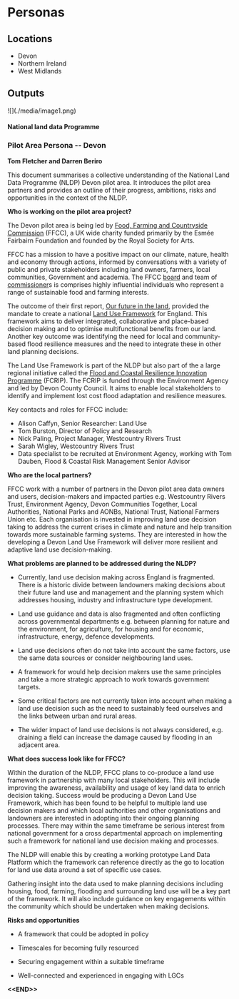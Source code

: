 # Personas

## Locations
*	Devon
*	Northern Ireland
*	West Midlands

## Outputs
<div class="image-container">
![](./media/image1.png)
</div>

#### National land data Programme

### Pilot Area Persona -- Devon

**Tom Fletcher and Darren Beriro**

This document summarises a collective understanding of the National Land
Data Programme (NLDP) Devon pilot area. It introduces the pilot area
partners and provides an outline of their progress, ambitions, risks and
opportunities in the context of the NLDP.

**Who is working on the pilot area project?**

The Devon pilot area is being led by [Food, Farming and Countryside
Commission](https://ffcc.co.uk/) (FFCC), a UK wide charity funded
primarily by the Esmée Fairbairn Foundation and founded by the Royal
Society for Arts.

FFCC has a mission to have a positive impact on our climate, nature,
health and economy through actions, informed by conversations with a
variety of public and private stakeholders including land owners,
farmers, local communities, Government and academia. The FFCC
[board](https://ffcc.co.uk/our-people/board) and team of
[commissioner](https://ffcc.co.uk/our-people/commissioners)s is
comprises highly influential individuals who represent a range of
sustainable food and farming interests.

The outcome of their first report, [Our future in the
land](https://ffcc.co.uk/library/our-future-in-the-land), provided the
mandate to create a national [Land Use
Framework](https://ffcc.co.uk/what-we-do/land-use-framework) for
England. This framework aims to deliver integrated, collaborative and
place-based decision making and to optimise multifunctional benefits
from our land. Another key outcome was identifying the need for local
and community-based flood resilience measures and the need to integrate
these in other land planning decisions.

The Land Use Framework is part of the NLDP but also part of the a large
regional initiative called the [Flood and Coastal Resilience Innovation
Programme](https://www.devon.gov.uk/floodriskmanagement/flood-and-coastal-resilience-innovation-programme-fcrip/)
(FCRIP). The FCRIP is funded through the Environment Agency and led by
Devon County Council. It aims to enable local stakeholders to identify
and implement lost cost flood adaptation and resilience measures.

Key contacts and roles for FFCC include:
-   Alison Caffyn, Senior Researcher: Land Use
-   Tom Burston, Director of Policy and Research
-   Nick Paling, Project Manager, Westcountry Rivers Trust
-   Sarah Wigley, Westcountry Rivers Trust
-   Data specialist to be recruited at Environment Agency, working with
    Tom Dauben, Flood & Coastal Risk Management Senior Advisor

**Who are the local partners?**

FFCC work with a number of partners in the Devon pilot area data owners
and users, decision-makers and impacted parties e.g. Westcountry Rivers
Trust, Environment Agency, Devon Communities Together, Local
Authorities, National Parks and AONBs, National Trust, National Farmers
Union etc. Each organisation is invested in improving land use decision
taking to address the current crises in climate and nature and help
transition towards more sustainable farming systems. They are interested
in how the developing a Devon Land Use Framework will deliver more
resilient and adaptive land use decision-making.

**What problems are planned to be addressed during the NLDP?**

-   Currently, land use decision making across England is fragmented.
    There is a historic divide between landowners making decisions
    about their future land use and management and the planning system
    which addresses housing, industry and infrastructure type
    development.

-   Land use guidance and data is also fragmented and often conflicting
    across governmental departments e.g. between planning for nature
    and the environment, for agriculture, for housing and for
    economic, infrastructure, energy, defence developments.

-   Land use decisions often do not take into account the same factors,
    use the same data sources or consider neighbouring land uses.

-   A framework for would help decision makers use the same principles
    and take a more strategic approach to work towards government
    targets.

-   Some critical factors are not currently taken into account when
    making a land use decision such as the need to sustainably feed
    ourselves and the links between urban and rural areas.

-   The wider impact of land use decisions is not always considered,
    e.g. draining a field can increase the damage caused by flooding
    in an adjacent area.

**What does success look like for FFCC?**

Within the duration of the NLDP, FFCC plans to co-produce a land use
framework in partnership with many local stakeholders. This will include
improving the awareness, availability and usage of key land data to
enrich decision taking. Success would be producing a Devon Land Use
Framework, which has been found to be helpful to multiple land use
decision makers and which local authorities and other organisations and
landowners are interested in adopting into their ongoing planning
processes. There may within the same timeframe be serious interest from
national government for a cross departmental approach on implementing
such a framework for national land use decision making and processes.

The NLDP will enable this by creating a working prototype Land Data
Platform which the framework can reference directly as the go to
location for land use data around a set of specific use cases.

Gathering insight into the data used to make planning decisions
including housing, food, farming, flooding and surrounding land use will
be a key part of the framework. It will also include guidance on key
engagements within the community which should be undertaken when making
decisions.

**Risks and opportunities**

-   A framework that could be adopted in policy

-   Timescales for becoming fully resourced

-   Securing engagement within a suitable timeframe

-   Well-connected and experienced in engaging with LGCs

**\<\<END>\>**
